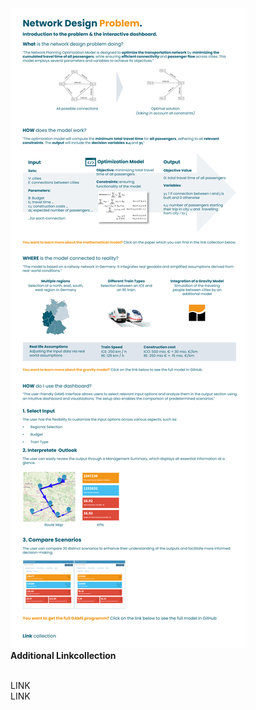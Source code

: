   <img src="static_network_design_germany/Intropage.png">

<div>
  <strong>Additional Linkcollection</strong>
   <p>
  <br>
  LINK
  <br>
  LINK
  <br>
   

</div>
    
